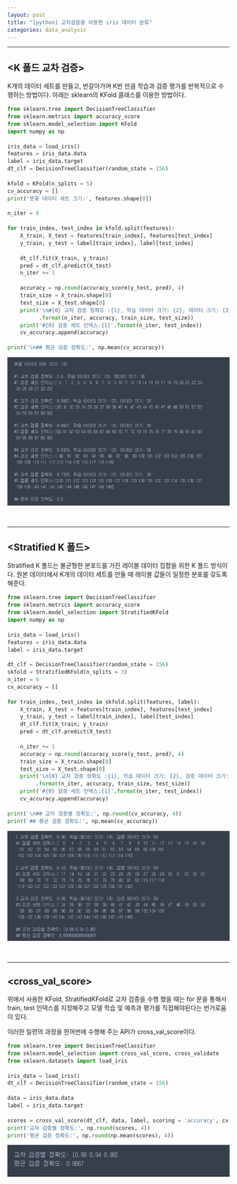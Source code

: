 ```yaml
---
layout: post
title: "[python] 교차검증을 이용한 iris 데이터 분류"
categories: data_analysis
---
```

---
## <K 폴드 교차 검증\>
  
K개의 데이터 세트를 만들고, 번갈아가며 K번 만큼 학습과 검증 평가를 반복적으로 수행하는 방법이다. 아래는 sklearn의 KFold 클래스를 이용한 방법이다.

```python
from sklearn.tree import DecisionTreeClassifier
from sklearn.metrics import accuracy_score
from sklearn.model_selection import KFold
import numpy as np

iris_data = load_iris()
features = iris_data.data
label = iris_data.target
dt_clf = DecisionTreeClassifier(random_state = 156)

kfold = KFold(n_splits = 5)
cv_accuracy = []
print('붓꽃 데이터 세트 크기:', features.shape[0])

n_iter = 0

for train_index, test_index in kfold.split(features):
    X_train, X_test = features[train_index], features[test_index]
    y_train, y_test = label[train_index], label[test_index]
    
    dt_clf.fit(X_train, y_train)
    pred = dt_clf.predict(X_test)
    n_iter += 1
    
    accuracy = np.round(accuracy_score(y_test, pred), 4)
    train_size = X_train.shape[0]
    test_size = X_test.shape[0]
    print('\n#{0} 교차 검증 정확도 :{1}, 학습 데이터 크기: {2}, 데이터 크기: {3}'
          .format(n_iter, accuracy, train_size, test_size))
    print('#{0} 검증 세트 인덱스:{1}'.format(n_iter, test_index))
    cv_accuracy.append(accuracy)
    
print('\n## 평균 검증 정확도:', np.mean(cv_accuracy))
```

![kfold result](/assets/img/data_analysis/kfold_result.PNG)

<br/>

---
## <Stratified K 폴드\>


Stratified K 폴드는 불균형한 분포드를 가진 레이블 데이터 집합을 위한 K 폴드 방식이다. 원본 데이터에서 K개의 데이터 세트를 만들 때 레이블 값들이 일정한 분포를 갖도록 해준다.

```python
from sklearn.tree import DecisionTreeClassifier
from sklearn.metrics import accuracy_score
from sklearn.model_selection import StratifiedKFold
import numpy as np

iris_data = load_iris()
features = iris_data.data
label = iris_data.target

dt_clf = DecisionTreeClassifier(random_state = 156)
skfold = StratifiedKFold(n_splits = 3)
n_iter = 0
cv_accuracy = []

for train_index, test_index in skfold.split(features, label):
    X_train, X_test = features[train_index], features[test_index]
    y_train, y_test = label[train_index], label[test_index]
    dt_clf.fit(X_train, y_train)
    pred = dt_clf.predict(X_test)
    
    n_iter += 1
    accuracy = np.round(accuracy_score(y_test, pred), 4)
    train_size = X_train.shape[0]
    test_size = X_test.shape[0]
    print('\n{0} 교차 검증 정확도 :{1}, 학습 데이터 크기: {2}, 검증 데이터 크기: {3}'
         .format(n_iter, accuracy, train_size, test_size))
    print('#{0} 검증 세트 인덱스:{1}'.format(n_iter, test_index))
    cv_accuracy.append(accuracy)

print('\n## 교차 검증별 정확도:', np.round(cv_accuracy, 4))
print('## 평균 검증 정확도:', np.mean(cv_accuracy))
```

![stratifiedfold result](/assets/img/data_analysis/stratified_result.png)

<br/>

---
## <cross_val_score\>
위에서 사용한 KFold, StratifiedKFold로 교차 검증을 수행 했을 때는 for 문을 통해서 train, test 인덱스를 지정해주고 모델 학습 및 예측과 평가를 직접해야된다는 번거로움이 있다.

이러한 일련의 과정을 한꺼번에 수행해 주는 API가 cross_val_score이다.

```python
from sklearn.tree import DecisionTreeClassifier
from sklearn.model_selection import cross_val_score, cross_validate
from sklearn.datasets import load_iris

iris_data = load_iris()
dt_clf = DecisionTreeClassifier(random_state = 156)

data = iris_data.data
label = iris_data.target

scores = cross_val_score(dt_clf, data, label, scoring = 'accuracy', cv = 3)
print('교차 검증별 정확도:', np.round(scores, 4))
print('평균 검증 정확도:', np.round(np.mean(scores), 4))
```

![crossvalidate result](/assets/img/data_analysis/cross_result.jpg)

